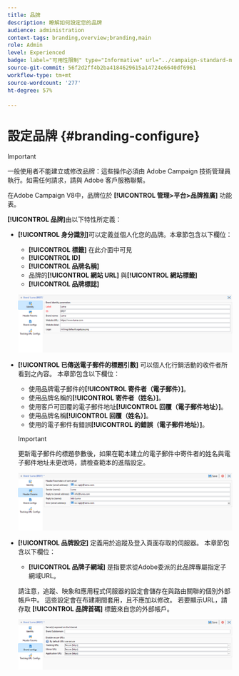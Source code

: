 ```yaml
---
title: 品牌
description: 瞭解如何設定您的品牌
audience: administration
context-tags: branding,overview;branding,main
role: Admin
level: Experienced
badge: label="可用性限制" type="Informative" url="../campaign-standard-migration-home.md" tooltip="僅限Campaign Standard已移轉的使用者"
source-git-commit: 56f2d2ff4b2ba4184629615a14724e6640df6961
workflow-type: tm+mt
source-wordcount: '277'
ht-degree: 57%

---
```


# 設定品牌 {#branding-configure}

>[!IMPORTANT]
>
>一般使用者不能建立或修改品牌：這些操作必須由 Adobe Campaign 技術管理員執行。如需任何請求，請與 Adobe 客戶服務聯繫。

在Adobe Campaign V8中，品牌位於 **[!UICONTROL 管理>平台>品牌推廣]** 功能表。

**[!UICONTROL 品牌]**&#x200B;由以下特性所定義：

* **[!UICONTROL 身分識別]**&#x200B;可以定義並個人化您的品牌。本章節包含以下欄位：

   * **[!UICONTROL 標籤]** 在此介面中可見
   * **[!UICONTROL ID]**
   * **[!UICONTROL 品牌名稱]**
   * 品牌的&#x200B;**[!UICONTROL 網站 URL]** 與&#x200B;**[!UICONTROL 網站標籤]**
   * **[!UICONTROL 品牌標誌]**

  ![](assets/branding_1.png)

* **[!UICONTROL 已傳送電子郵件的標題引數]** 可以個人化行銷活動的收件者所看到之內容。 本章節包含以下欄位：

   * 使用品牌電子郵件的&#x200B;**[!UICONTROL 寄件者（電子郵件）]**。
   * 使用品牌名稱的&#x200B;**[!UICONTROL 寄件者（姓名）]**。
   * 使用客戶可回覆的電子郵件地址&#x200B;**[!UICONTROL 回覆（電子郵件地址）]**。
   * 使用品牌名稱&#x200B;**[!UICONTROL 回覆（姓名）]**。
   * 使用的電子郵件有錯誤&#x200B;**[!UICONTROL 的錯誤（電子郵件地址）]**。

  >[!IMPORTANT]
  >
  >更新電子郵件的標題參數後，如果在範本建立的電子郵件中寄件者的姓名與電子郵件地址未更改時，請檢查範本的進階設定。

  ![](assets/branding_2.png)

* **[!UICONTROL 品牌設定]** 定義用於追蹤及登入頁面存取的伺服器。 本章節包含以下欄位：

   * **[!UICONTROL 品牌子網域]** 是指要求從Adobe委派的此品牌專屬指定子網域URL。

  請注意，追蹤、映象和應用程式伺服器的設定會儲存在與路由關聯的個別外部帳戶中。 這些設定會在布建期間套用，且不應加以修改。 若要顯示URL，請存取 **[!UICONTROL 品牌首碼]** 標籤來自您的外部帳戶。

  ![](assets/branding_3.png)

<!--![](assets/branding_05.png)-->

<!--
* **[!UICONTROL Tracking URL configs]**, which defines the configuration of the URLs tracking for your brand.

  The additional parameters that allow the links to be tracked on external systems such as Web Analytics tools like Adobe Analytics or Google Analytics are defined here.
-->
